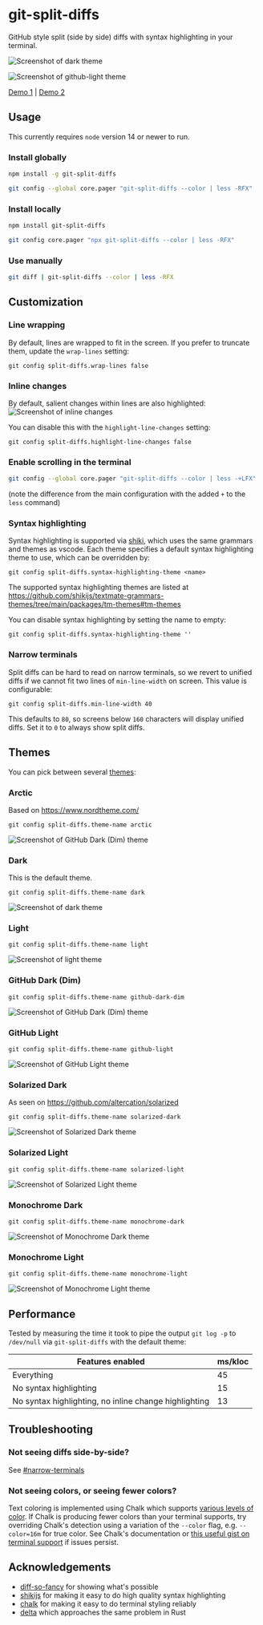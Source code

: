 # git-split-diffs

GitHub style split (side by side) diffs with syntax highlighting in your terminal.

![Screenshot of dark theme](screenshots/dark.png?raw=true)

![Screenshot of github-light theme](screenshots/github-light.png?raw=true)

[Demo 1](https://asciinema.org/a/Bsk7CFtZkDZ4Ea89BwDcbD8LA) | [Demo 2](https://asciinema.org/a/7HrYqF2vjfrKXt28bv6BUAcym)

## Usage

This currently requires `node` version 14 or newer to run.

### Install globally

```sh
npm install -g git-split-diffs

git config --global core.pager "git-split-diffs --color | less -RFX"
```

### Install locally

```sh
npm install git-split-diffs

git config core.pager "npx git-split-diffs --color | less -RFX"
```

### Use manually

```sh
git diff | git-split-diffs --color | less -RFX
```

## Customization

### Line wrapping

By default, lines are wrapped to fit in the screen. If you prefer to truncate them, update the `wrap-lines` setting:

```
git config split-diffs.wrap-lines false
```

### Inline changes

By default, salient changes within lines are also highlighted:
![Screenshot of inline changes](screenshots/inline-changes.png?raw=true)

You can disable this with the `highlight-line-changes` setting:

```
git config split-diffs.highlight-line-changes false
```

### Enable scrolling in the terminal

```sh
git config --global core.pager "git-split-diffs --color | less -+LFX"
```

(note the difference from the main configuration with the added `+` to the `less` command)

### Syntax highlighting

Syntax highlighting is supported via [shiki](https://github.com/shikijs/shiki/), which uses the same grammars and themes as vscode. Each theme specifies a default syntax highlighting theme to use, which can be overridden by:

```
git config split-diffs.syntax-highlighting-theme <name>
```

The supported syntax highlighting themes are listed at https://github.com/shikijs/textmate-grammars-themes/tree/main/packages/tm-themes#tm-themes

You can disable syntax highlighting by setting the name to empty:

```
git config split-diffs.syntax-highlighting-theme ''
```

### Narrow terminals

Split diffs can be hard to read on narrow terminals, so we revert to unified diffs if we cannot fit two lines of `min-line-width` on screen. This value is configurable:

```
git config split-diffs.min-line-width 40
```

This defaults to `80`, so screens below `160` characters will display unified diffs. Set it to `0` to always show split diffs.

## Themes

You can pick between several [themes](themes/):

### Arctic

Based on https://www.nordtheme.com/

```
git config split-diffs.theme-name arctic
```

![Screenshot of GitHub Dark (Dim) theme](screenshots/arctic.png?raw=true)

### Dark

This is the default theme.

```
git config split-diffs.theme-name dark
```

![Screenshot of dark theme](screenshots/dark.png?raw=true)

### Light

```
git config split-diffs.theme-name light
```

![Screenshot of light theme](screenshots/light.png?raw=true)

### GitHub Dark (Dim)

```
git config split-diffs.theme-name github-dark-dim
```

![Screenshot of GitHub Dark (Dim) theme](screenshots/github-dark-dim.png?raw=true)

### GitHub Light

```
git config split-diffs.theme-name github-light
```

![Screenshot of GitHub Light theme](screenshots/github-light.png?raw=true)

### Solarized Dark

As seen on https://github.com/altercation/solarized

```
git config split-diffs.theme-name solarized-dark
```

![Screenshot of Solarized Dark theme](screenshots/solarized-dark.png?raw=true)

### Solarized Light

```
git config split-diffs.theme-name solarized-light
```

![Screenshot of Solarized Light theme](screenshots/solarized-light.png?raw=true)

### Monochrome Dark

```
git config split-diffs.theme-name monochrome-dark
```

![Screenshot of Monochrome Dark theme](screenshots/monochrome-dark.png?raw=true)

### Monochrome Light

```
git config split-diffs.theme-name monochrome-light
```

![Screenshot of Monochrome Light theme](screenshots/monochrome-light.png?raw=true)

## Performance

Tested by measuring the time it took to pipe the output `git log -p` to `/dev/null` via `git-split-diffs` with the default theme:

| Features enabled                                      | ms/kloc |
| ----------------------------------------------------- | ------- |
| Everything                                            | 45      |
| No syntax highlighting                                | 15      |
| No syntax highlighting, no inline change highlighting | 13      |

## Troubleshooting

### Not seeing diffs side-by-side?

See [#narrow-terminals](#narrow-terminals)

### Not seeing colors, or seeing fewer colors?

Text coloring is implemented using Chalk which supports [various levels of color](https://github.com/chalk/chalk#supportscolor). If Chalk is producing fewer colors than your terminal supports, try overriding Chalk's detection using a variation of the `--color` flag, e.g. `--color=16m` for true color. See Chalk's documentation or [this useful gist on terminal support](https://gist.github.com/XVilka/8346728) if issues persist.

## Acknowledgements

-   [diff-so-fancy](https://github.com/so-fancy/diff-so-fancy) for showing what's possible
-   [shikijs](https://github.com/shikijs/shiki) for making it easy to do high quality syntax highlighting
-   [chalk](https://github.com/chalk/chalk) for making it easy to do terminal styling reliably
-   [delta](https://github.com/dandavison/delta) which approaches the same problem in Rust
